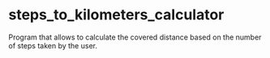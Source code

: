 # steps_to_kilometers_calculator
Program that allows to calculate the covered distance based on the number of steps taken by the user. 
